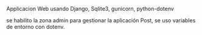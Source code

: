 Applicacion Web usando Django, Sqlite3, gunicorn, python-dotenv

se habilito la zona admin para gestionar la aplicación Post, 
se uso variables de entorno con dotenv.